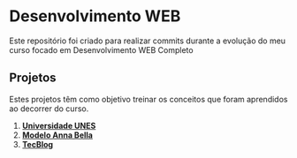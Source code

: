# Desenvolvimento WEB

Este repositório foi criado para realizar commits durante a evolução do meu curso focado em Desenvolvimento WEB Completo

## Projetos

Estes projetos têm como objetivo treinar os conceitos que foram aprendidos ao decorrer do curso.

1. **[Universidade UNES](https://vitteixe.github.io/Dev_WEB/Projetos/Projeto-1/)**
2. **[Modelo Anna Bella](https://vitteixe.github.io/Dev_WEB/Projetos/projeto-2/)**
3. [**TecBlog** ](https://vitteixe.github.io/Dev_WEB/Projetos/projeto-3/)
